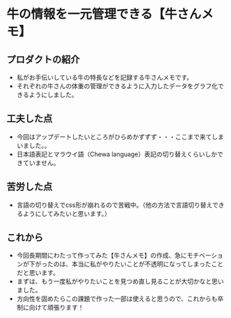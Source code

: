 # 牛の情報を一元管理できる【牛さんメモ】

## プロダクトの紹介
- 私がお手伝いしている牛の特長などを記録する牛さんメモです。
- それぞれの牛さんの体重の管理ができるように入力したデータをグラフ化できるようにしました。

## 工夫した点
- 今回はアップデートしたいところがひらめかずずず・・・ここまで来てしまいました。。
- 日本語表記とマラウイ語（Chewa language）表記の切り替えくらいしかできていません。

## 苦労した点
- 言語の切り替えでcss形が崩れるので苦戦中。（他の方法で言語切り替えできるようにしてみたいと思います。）

## これから
- 今回長期間にわたって作ってみた【牛さんメモ】の作成、急にモチベーションが下がったのは、本当に私がやりたいことが不透明になってしまったことだと思います。
- まずは、もう一度私がやりたいことを見つめ直し見ることが大切かなと思いました。
- 方向性を固めたらこの課題で作った一部は使えると思うので、これからも卒制に向けて頑張ります！
